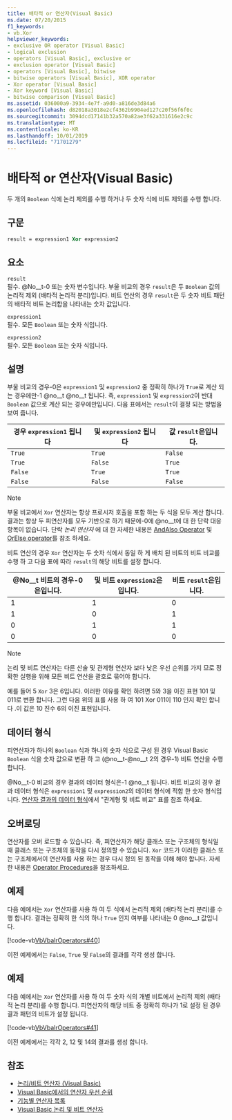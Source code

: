 ```yaml
---
title: 배타적 or 연산자(Visual Basic)
ms.date: 07/20/2015
f1_keywords:
- vb.Xor
helpviewer_keywords:
- exclusive OR operator [Visual Basic]
- logical exclusion
- operators [Visual Basic], exclusive or
- exclusion operator [Visual Basic]
- operators [Visual Basic], bitwise
- bitwise operators [Visual Basic], XOR operator
- Xor operator [Visual Basic]
- Xor keyword [Visual Basic]
- bitwise comparison [Visual Basic]
ms.assetid: 036000a9-3934-4e7f-a9d0-a816de3d84a6
ms.openlocfilehash: d82018a3018e2cf4362b9904ed127c20f56f6f0c
ms.sourcegitcommit: 3094dcd17141b32a570a82ae3f62a331616e2c9c
ms.translationtype: MT
ms.contentlocale: ko-KR
ms.lasthandoff: 10/01/2019
ms.locfileid: "71701279"
---
```

# <a name="xor-operator-visual-basic"></a>배타적 or 연산자(Visual Basic)
두 개의 `Boolean` 식에 논리 제외를 수행 하거나 두 숫자 식에 비트 제외를 수행 합니다.  
  
## <a name="syntax"></a>구문  
  
```vb  
result = expression1 Xor expression2  
```  
  
## <a name="parts"></a>요소  
 `result`  
 필수. @No__t-0 또는 숫자 변수입니다. 부울 비교의 경우 `result`은 두 `Boolean` 값의 논리적 제외 (배타적 논리적 분리)입니다. 비트 연산의 경우 `result`은 두 숫자 비트 패턴의 배타적 비트 논리합을 나타내는 숫자 값입니다.  
  
 `expression1`  
 필수. 모든 `Boolean` 또는 숫자 식입니다.  
  
 `expression2`  
 필수. 모든 `Boolean` 또는 숫자 식입니다.  
  
## <a name="remarks"></a>설명  
 부울 비교의 경우-0은 `expression1` 및 `expression2` 중 정확히 하나가 `True`로 계산 되는 경우에만-1 @no__t @no__t 됩니다. 즉, `expression1` 및 `expression2`이 반대 `Boolean` 값으로 계산 되는 경우에만입니다. 다음 표에서는 `result`이 결정 되는 방법을 보여 줍니다.  
  
|경우 `expression1` 됩니다|및 `expression2` 됩니다|값 `result`은입니다.|  
|-------------------------|--------------------------|------------------------------|  
|`True`|`True`|`False`|  
|`True`|`False`|`True`|  
|`False`|`True`|`True`|  
|`False`|`False`|`False`|  
  
> [!NOTE]
> 부울 비교에서 `Xor` 연산자는 항상 프로시저 호출을 포함 하는 두 식을 모두 계산 합니다. 결과는 항상 두 피연산자를 모두 기반으로 하기 때문에-0에 @no__t에 대 한 단락 대응 항목이 없습니다. 단락 *논리 연산자* 에 대 한 자세한 내용은 [AndAlso Operator](../../../visual-basic/language-reference/operators/andalso-operator.md) 및 [OrElse operator](../../../visual-basic/language-reference/operators/orelse-operator.md)를 참조 하세요.  
  
 비트 연산의 경우 `Xor` 연산자는 두 숫자 식에서 동일 하 게 배치 된 비트의 비트 비교를 수행 하 고 다음 표에 따라 `result`의 해당 비트를 설정 합니다.  
  
|@No__t 비트의 경우-0은입니다.|및 비트 `expression2`은입니다.|비트 `result`은입니다.|  
|--------------------------------|---------------------------------|----------------------------|  
|1|1|0|  
|1|0|1|  
|0|1|1|  
|0|0|0|  
  
> [!NOTE]
> 논리 및 비트 연산자는 다른 산술 및 관계형 연산자 보다 낮은 우선 순위를 가지 므로 정확한 실행을 위해 모든 비트 연산을 괄호로 묶어야 합니다.  
  
 예를 들어 5 `Xor` 3은 6입니다. 이러한 이유를 확인 하려면 5와 3을 이진 표현 101 및 011로 변환 합니다. 그런 다음 위의 표를 사용 하 여 101 Xor 011이 110 인지 확인 합니다 .이 값은 10 진수 6의 이진 표현입니다.  
  
## <a name="data-types"></a>데이터 형식  
 피연산자가 하나의 `Boolean` 식과 하나의 숫자 식으로 구성 된 경우 Visual Basic `Boolean` 식을 숫자 값으로 변환 하 고 (@no__t-@no__t 2의 경우-1) 비트 연산을 수행 합니다.  
  
 @No__t-0 비교의 경우 결과의 데이터 형식은-1 @no__t 됩니다. 비트 비교의 경우 결과 데이터 형식은 `expression1` 및 `expression2`의 데이터 형식에 적합 한 숫자 형식입니다. [연산자 결과의 데이터 형식](../../../visual-basic/language-reference/operators/data-types-of-operator-results.md)에서 "관계형 및 비트 비교" 표를 참조 하세요.  
  
## <a name="overloading"></a>오버로딩  
 연산자를 오버 로드할 수 있습니다. 즉, 피연산자가 해당 클래스 또는 구조체의 형식일 때 클래스 또는 구조체의 동작을 다시 정의할 수 있습니다. `Xor` 코드가 이러한 클래스 또는 구조체에서이 연산자를 사용 하는 경우 다시 정의 된 동작을 이해 해야 합니다. 자세한 내용은 [Operator Procedures](../../../visual-basic/programming-guide/language-features/procedures/operator-procedures.md)을 참조하세요.  
  
## <a name="example"></a>예제  
 다음 예에서는 `Xor` 연산자를 사용 하 여 두 식에서 논리적 제외 (배타적 논리 분리)를 수행 합니다. 결과는 정확히 한 식의 하나 `True` 인지 여부를 나타내는 0 @no__t 값입니다.  
  
 [!code-vb[VbVbalrOperators#40](~/samples/snippets/visualbasic/VS_Snippets_VBCSharp/VbVbalrOperators/VB/Class1.vb#40)]  
  
 이전 예제에서는 `False`, `True` 및 `False`의 결과를 각각 생성 합니다.  
  
## <a name="example"></a>예제  
 다음 예에서는 `Xor` 연산자를 사용 하 여 두 숫자 식의 개별 비트에서 논리적 제외 (배타적 논리 분리)를 수행 합니다. 피연산자의 해당 비트 중 정확히 하나가 1로 설정 된 경우 결과 패턴의 비트가 설정 됩니다.  
  
 [!code-vb[VbVbalrOperators#41](~/samples/snippets/visualbasic/VS_Snippets_VBCSharp/VbVbalrOperators/VB/Class1.vb#41)]  
  
 이전 예제에서는 각각 2, 12 및 14의 결과를 생성 합니다.  
  
## <a name="see-also"></a>참조

- [논리/비트 연산자 (Visual Basic)](../../../visual-basic/language-reference/operators/logical-bitwise-operators.md)
- [Visual Basic에서의 연산자 우선 순위](../../../visual-basic/language-reference/operators/operator-precedence.md)
- [기능별 연산자 목록](../../../visual-basic/language-reference/operators/operators-listed-by-functionality.md)
- [Visual Basic 논리 및 비트 연산자](../../../visual-basic/programming-guide/language-features/operators-and-expressions/logical-and-bitwise-operators.md)

